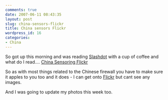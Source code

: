 ```yaml
---
comments: true
date: 2007-06-11 08:43:35
layout: post
slug: china-sensors-flickr
title: China sensors Flickr
wordpress_id: 16
categories:
- China
---
```


So got up this morning and was reading [Slashdot](http://slashdot.org) with a cup of coffee and what do I read.... [China Sensoring Flickr](http://yro.slashdot.org/article.pl?sid=07/06/09/1914226)

So as with most things related to the Chinese firewall you have to make sure it apples to you too and it does - I can get onto [Flickr](http://www.flickr.com) but cant see any images.

And I was going to update my photos this week too.
